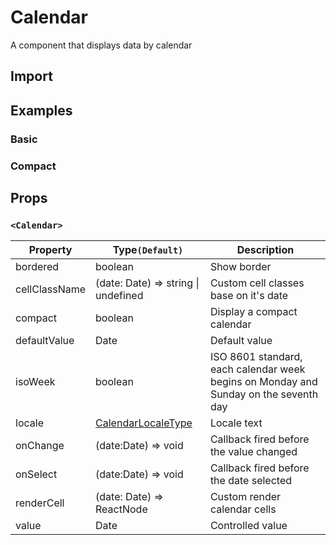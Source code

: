 # Calendar

A component that displays data by calendar

## Import

<!--{include:(components/calendar/fragments/import.md)}-->

## Examples

### Basic

<!--{include:`basic.md`}-->

### Compact

<!--{include:`compact.md`}-->

## Props

### `<Calendar>`

<!-- prettier-sort-markdown-table -->

| Property      | Type`(Default)`                             | Description                                                                          |
| ------------- | ------------------------------------------- | ------------------------------------------------------------------------------------ |
| bordered      | boolean                                     | Show border                                                                          |
| cellClassName | (date: Date) => string \| undefined         | Custom cell classes base on it's date                                                |
| compact       | boolean                                     | Display a compact calendar                                                           |
| defaultValue  | Date                                        | Default value                                                                        |
| isoWeek       | boolean                                     | ISO 8601 standard, each calendar week begins on Monday and Sunday on the seventh day |
| locale        | [CalendarLocaleType](/guide/i18n/#calendar) | Locale text                                                                          |
| onChange      | (date:Date) => void                         | Callback fired before the value changed                                              |
| onSelect      | (date:Date) => void                         | Callback fired before the date selected                                              |
| renderCell    | (date: Date) => ReactNode                   | Custom render calendar cells                                                         |
| value         | Date                                        | Controlled value                                                                     |
